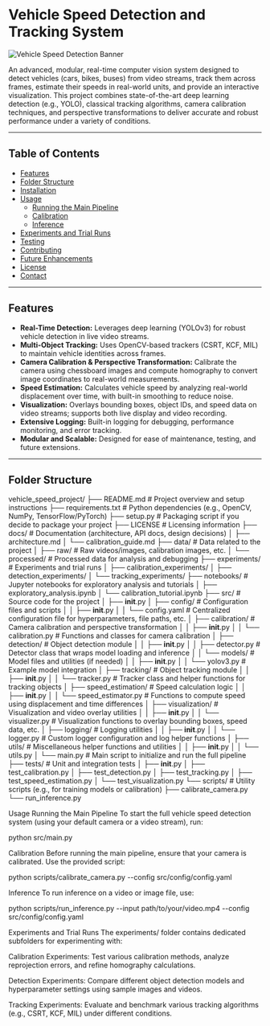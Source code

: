# Vehicle Speed Detection and Tracking System

![Vehicle Speed Detection Banner](docs/banner.png)

An advanced, modular, real-time computer vision system designed to detect vehicles (cars, bikes, buses) from video streams, track them across frames, estimate their speeds in real-world units, and provide an interactive visualization. This project combines state-of-the-art deep learning detection (e.g., YOLO), classical tracking algorithms, camera calibration techniques, and perspective transformations to deliver accurate and robust performance under a variety of conditions.

---

## Table of Contents

- [Features](#features)
- [Folder Structure](#folder-structure)
- [Installation](#installation)
- [Usage](#usage)
  - [Running the Main Pipeline](#running-the-main-pipeline)
  - [Calibration](#calibration)
  - [Inference](#inference)
- [Experiments and Trial Runs](#experiments-and-trial-runs)
- [Testing](#testing)
- [Contributing](#contributing)
- [Future Enhancements](#future-enhancements)
- [License](#license)
- [Contact](#contact)

---

## Features

- **Real-Time Detection:** Leverages deep learning (YOLOv3) for robust vehicle detection in live video streams.
- **Multi-Object Tracking:** Uses OpenCV-based trackers (CSRT, KCF, MIL) to maintain vehicle identities across frames.
- **Camera Calibration & Perspective Transformation:** Calibrate the camera using chessboard images and compute homography to convert image coordinates to real-world measurements.
- **Speed Estimation:** Calculates vehicle speed by analyzing real-world displacement over time, with built-in smoothing to reduce noise.
- **Visualization:** Overlays bounding boxes, object IDs, and speed data on video streams; supports both live display and video recording.
- **Extensive Logging:** Built-in logging for debugging, performance monitoring, and error tracking.
- **Modular and Scalable:** Designed for ease of maintenance, testing, and future extensions.

---

## Folder Structure

vehicle_speed_project/
├── README.md                   # Project overview and setup instructions
├── requirements.txt            # Python dependencies (e.g., OpenCV, NumPy, TensorFlow/PyTorch)
├── setup.py                    # Packaging script if you decide to package your project
├── LICENSE                     # Licensing information
├── docs/                       # Documentation (architecture, API docs, design decisions)
│   ├── architecture.md
│   └── calibration_guide.md
├── data/                       # Data related to the project
│   ├── raw/                    # Raw videos/images, calibration images, etc.
│   └── processed/              # Processed data for analysis and debugging
├── experiments/                # Experiments and trial runs
│   ├── calibration_experiments/
│   ├── detection_experiments/
│   └── tracking_experiments/
├── notebooks/                  # Jupyter notebooks for exploratory analysis and tutorials
│   ├── exploratory_analysis.ipynb
│   └── calibration_tutorial.ipynb
├── src/                        # Source code for the project
│   ├── __init__.py
│   ├── config/                 # Configuration files and scripts
│   │   ├── __init__.py
│   │   └── config.yaml         # Centralized configuration file for hyperparameters, file paths, etc.
│   ├── calibration/            # Camera calibration and perspective transformation
│   │   ├── __init__.py
│   │   └── calibration.py      # Functions and classes for camera calibration
│   ├── detection/              # Object detection module
│   │   ├── __init__.py
│   │   ├── detector.py         # Detector class that wraps model loading and inference
│   │   └── models/             # Model files and utilities (if needed)
│   │       ├── __init__.py
│   │       └── yolov3.py       # Example model integration
│   ├── tracking/               # Object tracking module
│   │   ├── __init__.py
│   │   └── tracker.py          # Tracker class and helper functions for tracking objects
│   ├── speed_estimation/       # Speed calculation logic
│   │   ├── __init__.py
│   │   └── speed_estimator.py  # Functions to compute speed using displacement and time differences
│   ├── visualization/          # Visualization and video overlay utilities
│   │   ├── __init__.py
│   │   └── visualizer.py       # Visualization functions to overlay bounding boxes, speed data, etc.
│   ├── logging/                # Logging utilities
│   │   ├── __init__.py
│   │   └── logger.py           # Custom logger configuration and log helper functions
│   ├── utils/                  # Miscellaneous helper functions and utilities
│   │   ├── __init__.py
│   │   └── utils.py
│   └── main.py                 # Main script to initialize and run the full pipeline
├── tests/                      # Unit and integration tests
│   ├── __init__.py
│   ├── test_calibration.py
│   ├── test_detection.py
│   ├── test_tracking.py
│   ├── test_speed_estimation.py
│   └── test_visualization.py
└── scripts/                    # Utility scripts (e.g., for training models or calibration)
    ├── calibrate_camera.py
    └── run_inference.py


Usage
Running the Main Pipeline
To start the full vehicle speed detection system (using your default camera or a video stream), run:

python src/main.py

Calibration
Before running the main pipeline, ensure that your camera is calibrated. Use the provided script:

python scripts/calibrate_camera.py --config src/config/config.yaml

Inference
To run inference on a video or image file, use:

python scripts/run_inference.py --input path/to/your/video.mp4 --config src/config/config.yaml


Experiments and Trial Runs
The experiments/ folder contains dedicated subfolders for experimenting with:

Calibration Experiments:
Test various calibration methods, analyze reprojection errors, and refine homography calculations.

Detection Experiments:
Compare different object detection models and hyperparameter settings using sample images and videos.

Tracking Experiments:
Evaluate and benchmark various tracking algorithms (e.g., CSRT, KCF, MIL) under different conditions.
